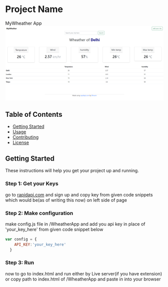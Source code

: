 # Project Name

MyWheather App
![Alt text](image.png)
## Table of Contents

- [Getting Started](#getting-started)
- [Usage](#usage)
- [Contributing](#contributing)
- [License](#license)

## Getting Started

These instructions will help you get your project up and running.

### Step 1: Get your Keys

go to [rapidapi.com](https://rapidapi.com/apininjas/api/weather-by-api-ninjas/) and sign up and copy key from given code snippets which would be(as of writing this now) on left side of page  

### Step 2: Make configuration

make config.js file in /WheatherApp and add you api key in place of 'your_key_here' from given code snippet below
```javascript
var config = {
    API_KEY:'your_key_here'
  }
```
### Step 3: Run
 now to go to index.html and run either by Live server(if you have extension) or copy path to index.html of /WheatherApp and paste in into your browser
